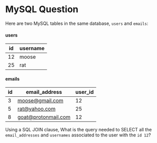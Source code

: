 # MySQL Question
Here are two MySQL tables in the same database, `users` and `emails`:
#### users
| id  | username  | 
| --- | --------- | 
| 12  | moose     | 
| 25  | rat       | 
 
#### emails
| id  | email_address       | user_id |
| --- | ------------------- | ------  |
| 3   | moose@gmail.com     | 12      |
| 5   | rat@yahoo.com       | 25      |
| 8   | goat@protonmail.com | 12      |

Using a SQL JOIN clause, What is the query needed to SELECT all the `email_addresses` and `usernames` associated to the user with the `id 12`?
